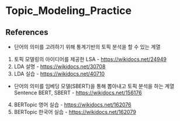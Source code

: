 # Topic_Modeling_Practice

## References
* 단어의 의미를 고려하기 위해 통계기반의 토픽 분석을 할 수 있는 계열
1. 토픽 모델링의 아이디어를 제공한 LSA - https://wikidocs.net/24949
2. LDA 설명 - https://wikidocs.net/30708
3. LDA 실습 - https://wikidocs.net/40710

* 단어의 의미를 임베딩 모델(SBERT)을 통해 뽑아내고 토픽 분석을 하는 계열
Sentence BERT, SBERT - https://wikidocs.net/156176
4. BERTopic 영어 실습 - https://wikidocs.net/162076
5. BERTopic 한국어 실습 - https://wikidocs.net/162079
